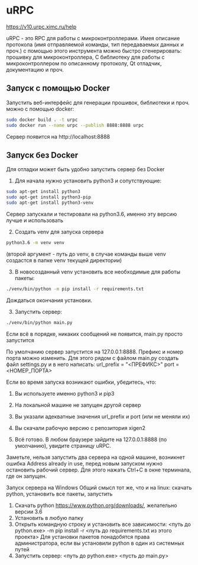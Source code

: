 # uRPC

https://v10.urpc.ximc.ru/help

uRPC - это RPC для работы с микроконтроллерами. Имея описание протокола (имя отправляемой команды, тип 
передаваемых данных и проч.) с помощью этого инструмента можно быстро сгенерировать: прошивку для микроконтроллера, 
C библиотеку для работы с микроконтроллером по описанному протоколу, Qt отладчик, документацию и проч.

## Запуск c помощью Docker

Запустить веб-интерфейс для генерации прошивок, библиотеки и проч. можно с помощью docker:

```bash
sudo docker build . -t urpc
sudo docker run --name urpc --publish 8888:8888 urpc
```

Сервер появится на http://localhost:8888

## Запуск без Docker

Для отладки может быть удобно запустить сервер без Docker

1. Для начала нужно установить python3 и сопутствующие:

```bash
sudo apt-get install python3
sudo apt-get install python3-pip
sudo apt-get install python3-venv
```

Сервер запускали и тестировали на python3.6, именно эту версию лучше и использовать

2. Создать venv для запуска сервера

```bash
python3.6 -m venv venv
```

(второй аргумент - путь до venv, в случае команды выше venv создастся в папке venv текущей директории)

3. В новосозданный venv установить все необходимые для работы пакеты:

```bash
./venv/bin/python -m pip install -r requirements.txt
```

Дождаться окончания установки.

3. Запустить сервер:

```bash
./venv/bin/python main.py
```

Если всё в порядке, никаких сообщений не появится, main.py просто запустится

По умолчанию сервер запустится на 127.0.0.1:8888.
Префикс и номер порта можно изменить. Для этого рядом с файлом main.py создать файл
settings.py и в него написать:
url_prefix = "<ПРЕФИКС>"
port = <НОМЕР_ПОРТА>

Если во время запуска возникают ошибки, убедитесь, что:
1. Вы используете именно python3 и pip3
2. На локальной машине не запущен другой сервер
3. Вы указали адекватные значения url_prefix и port (или не меняли их)
4. Вы скачали рабочую версию с репозитория xigen2

4. Всё готово. В любом браузере зайдите на 127.0.0.1:8888 (по умолчанию), увидите страницу uRPC.

Заметьте, нельзя запустить два сервера на одной машине, возникнет ошибка Address already in use, перед новым запуском 
нужно остановить рабочий сервер. Для этого нажать Ctrl+C в окне терминала, где он запущен.  

Запуск сервера на Windows
Общий смысл тот же, что и на linux: скачать python, установить все пакеты, запустить

1. Скачать python https://www.python.org/downloads/, желательно версии 3.6
2. Установить в любую папку
3. Открыть командную строку и установить все зависимости:
<путь до python.exe> -m pip install -r <путь до requirements.txt из этого проекта>
Для установки пакетов понадобятся права администратора, если вы установили python в один из системных путей
4. Запустить сервер:
<путь до python.exe> <пусть до main.py>
